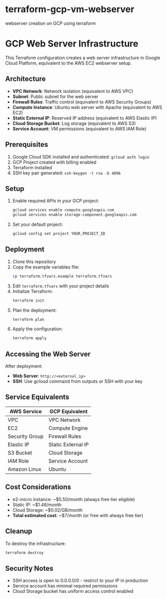 # terraform-gcp-vm-webserver
webserver creation on GCP using terraform

# GCP Web Server Infrastructure

This Terraform configuration creates a web server infrastructure in Google Cloud Platform, equivalent to the AWS EC2 webserver setup.

## Architecture

- **VPC Network**: Network isolation (equivalent to AWS VPC)
- **Subnet**: Public subnet for the web server
- **Firewall Rules**: Traffic control (equivalent to AWS Security Groups)
- **Compute Instance**: Ubuntu web server with Apache (equivalent to AWS EC2)
- **Static External IP**: Reserved IP address (equivalent to AWS Elastic IP)
- **Cloud Storage Bucket**: Log storage (equivalent to AWS S3)
- **Service Account**: VM permissions (equivalent to AWS IAM Role)

## Prerequisites

1. Google Cloud SDK installed and authenticated: `gcloud auth login`
2. GCP Project created with billing enabled
3. Terraform installed
4. SSH key pair generated: `ssh-keygen -t rsa -b 4096`

## Setup

1. Enable required APIs in your GCP project:
   ```bash
   gcloud services enable compute.googleapis.com
   gcloud services enable storage-component.googleapis.com
   ```

2. Set your default project:
   ```bash
   gcloud config set project YOUR_PROJECT_ID
   ```

## Deployment

1. Clone this repository
2. Copy the example variables file:
   ```bash
   cp terraform.tfvars.example terraform.tfvars
   ```
3. Edit `terraform.tfvars` with your project details
4. Initialize Terraform:
   ```bash
   terraform init
   ```
5. Plan the deployment:
   ```bash
   terraform plan
   ```
6. Apply the configuration:
   ```bash
   terraform apply
   ```

## Accessing the Web Server

After deployment:
- **Web Server**: `http://<external_ip>`
- **SSH**: Use gcloud command from outputs or SSH with your key

## Service Equivalents

| AWS Service | GCP Equivalent |
|-------------|----------------|
| VPC | VPC Network |
| EC2 | Compute Engine |
| Security Group | Firewall Rules |
| Elastic IP | Static External IP |
| S3 Bucket | Cloud Storage |
| IAM Role | Service Account |
| Amazon Linux | Ubuntu |

## Cost Considerations

- e2-micro instance: ~$5.50/month (always free tier eligible)
- Static IP: ~$1.46/month
- Cloud Storage: ~$0.02/GB/month
- **Total estimated cost**: ~$7/month (or free with always free tier)

## Cleanup

To destroy the infrastructure:
```bash
terraform destroy
```

## Security Notes

- SSH access is open to 0.0.0.0/0 - restrict to your IP in production
- Service account has minimal required permissions
- Cloud Storage bucket has uniform access control enabled